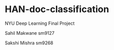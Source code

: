 # HAN-doc-classification
NYU Deep Learning Final Project

Sahil Makwane sm9127


Sakshi Mishra sm9268
